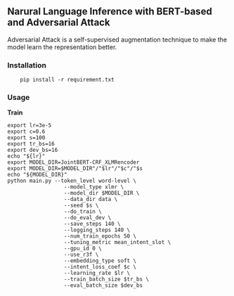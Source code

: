 ## Narural Language Inference with BERT-based and Adversarial Attack

Adversarial Attack is a self-supervised augmentation technique to make the model learn the representation better.


### Installation
```
    pip install -r requirement.txt
```

### Usage

**Train**
```
export lr=3e-5
export c=0.6
export s=100
export tr_bs=16
export dev_bs=16
echo "${lr}"
export MODEL_DIR=JointBERT-CRF_XLMRencoder
export MODEL_DIR=$MODEL_DIR"/"$lr"/"$c"/"$s
echo "${MODEL_DIR}"
python main.py --token_level word-level \
                  --model_type xlmr \
                  --model_dir $MODEL_DIR \
                  --data_dir data \
                  --seed $s \
                  --do_train \
                  --do_eval_dev \
                  --save_steps 140 \
                  --logging_steps 140 \
                  --num_train_epochs 50 \
                  --tuning_metric mean_intent_slot \
                  --gpu_id 0 \
                  --use_r3f \
                  --embedding_type soft \
                  --intent_loss_coef $c \
                  --learning_rate $lr \
                  --train_batch_size $tr_bs \
                  --eval_batch_size $dev_bs
```

